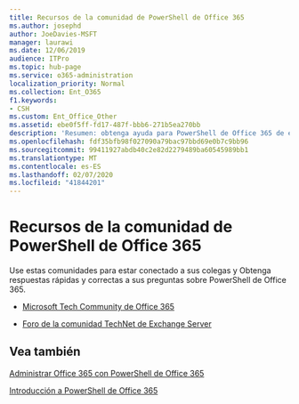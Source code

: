 ```yaml
---
title: Recursos de la comunidad de PowerShell de Office 365
ms.author: josephd
author: JoeDavies-MSFT
manager: laurawi
ms.date: 12/06/2019
audience: ITPro
ms.topic: hub-page
ms.service: o365-administration
localization_priority: Normal
ms.collection: Ent_O365
f1.keywords:
- CSH
ms.custom: Ent_Office_Other
ms.assetid: ebe0f5ff-fd17-487f-bbb6-271b5ea270bb
description: 'Resumen: obtenga ayuda para PowerShell de Office 365 de estos lugares de la comunidad.'
ms.openlocfilehash: fdf35bfb98f027090a79bac97bbd69e0b7c9bb96
ms.sourcegitcommit: 99411927abdb40c2e82d2279489ba60545989bb1
ms.translationtype: MT
ms.contentlocale: es-ES
ms.lasthandoff: 02/07/2020
ms.locfileid: "41844201"
---
```

# <a name="office-365-powershell-community-resources"></a>Recursos de la comunidad de PowerShell de Office 365

Use estas comunidades para estar conectado a sus colegas y Obtenga respuestas rápidas y correctas a sus preguntas sobre PowerShell de Office 365. 
  
- [Microsoft Tech Community de Office 365](https://techcommunity.microsoft.com/t5/Office-365/ct-p/Office365)
    
- [Foro de la comunidad TechNet de Exchange Server](https://social.technet.microsoft.com/Forums/exchange/home?forum=exchangesvrgeneral)
    
## <a name="see-also"></a>Vea también

[Administrar Office 365 con PowerShell de Office 365](manage-office-365-with-office-365-powershell.md)
  
[Introducción a PowerShell de Office 365](getting-started-with-office-365-powershell.md)

